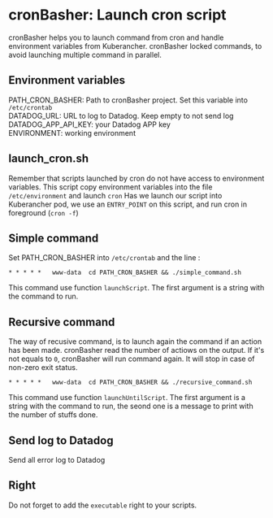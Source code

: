 cronBasher: Launch cron script
========================

cronBasher helps you to launch command from cron and handle environment variables from Kuberancher. cronBasher locked commands, to avoid launching multiple command in parallel. 

Environment variables
--------------------
PATH_CRON_BASHER: Path to cronBasher project. Set this variable into `/etc/crontab`    
DATADOG_URL: URL to log to Datadog. Keep empty to not send log         
DATADOG_APP_API_KEY: your Datadog APP key           
ENVIRONMENT: working environment           

launch_cron.sh
-----------
Remember that scripts launched by cron do not have access to environment variables. 
This script copy environment variables into the file `/etc/environment` and launch `cron` 
Has we launch our script into Kuberancher pod, we use an `ENTRY_POINT` on this script, and run cron in foreground (`cron -f`)
  
Simple command
-----------------
Set PATH_CRON_BASHER into `/etc/crontab` and the line : 
```
* * * * *   www-data  cd PATH_CRON_BASHER && ./simple_command.sh
```
This command use function `launchScript`. The first argument is a string with the command to run.

Recursive command
-----------------
The way of recusive command, is to launch again the command if an action has been made. cronBasher read the number of actiows on the output. If it's not equals to `0`, cronBasher will run command again. It will stop in case of non-zero exit status.  
```
* * * * *   www-data  cd PATH_CRON_BASHER && ./recursive_command.sh
```
This command use function `launchUntilScript`. The first argument is a string with the command to run, the seond one is a message to print with the number of stuffs done.

Send log to Datadog
-------------------
Send all error log to Datadog

Right
-----
Do not forget to add the `executable` right to your scripts.
